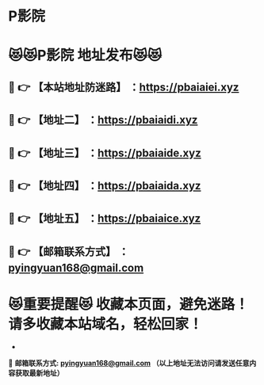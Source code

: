 # P影院
:heart_eyes_cat::heart_eyes_cat:P影院 地址发布:heart_eyes_cat::heart_eyes_cat:
==
:kiss: :point_right: 【本站地址防迷路】 ：https://pbaiaiei.xyz
------
:kiss: :point_right: 【地址二】 ：https://pbaiaidi.xyz
------
:kiss: :point_right: 【地址三】 ：https://pbaiaide.xyz
------
:kiss: :point_right: 【地址四】 ：https://pbaiaida.xyz
------
:kiss: :point_right: 【地址五】 ：https://pbaiaice.xyz
------
:kiss: :point_right: 【邮箱联系方式】 ：pyingyuan168@gmail.com
------
:heart_eyes_cat:重要提醒:heart_eyes_cat: 收藏本页面，避免迷路！请多收藏本站域名，轻松回家！
==

-

:love_letter: __邮箱联系方式: pyingyuan168@gmail.com （以上地址无法访问请发送任意内容获取最新地址）__
